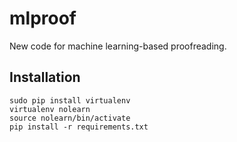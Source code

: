 # mlproof
New code for machine learning-based proofreading.


## Installation
    sudo pip install virtualenv
    virtualenv nolearn
    source nolearn/bin/activate
    pip install -r requirements.txt
